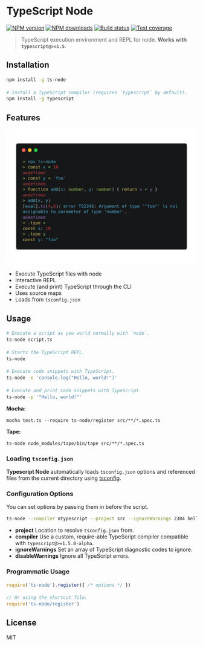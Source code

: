 # TypeScript Node

[![NPM version][npm-image]][npm-url]
[![NPM downloads][downloads-image]][downloads-url]
[![Build status][travis-image]][travis-url]
[![Test coverage][coveralls-image]][coveralls-url]

> TypeScript execution environment and REPL for node. **Works with `typescript@>=1.5`**.

## Installation

```sh
npm install -g ts-node

# Install a TypeScript compiler (requires `typescript` by default).
npm install -g typescript
```

## Features

![TypeScript REPL](https://github.com/TypeStrong/ts-node/raw/master/screenshot.png)

* Execute TypeScript files with node
* Interactive REPL
* Execute (and print) TypeScript through the CLI
* Uses source maps
* Loads from `tsconfig.json`

## Usage

```sh
# Execute a script as you world normally with `node`.
ts-node script.ts

# Starts the TypeScript REPL.
ts-node

# Execute code snippets with TypeScript.
ts-node -e 'console.log("Hello, world!")'

# Execute and print code snippets with TypeScript.
ts-node -p '"Hello, world!"'
```

**Mocha:**

```
mocha test.ts --require ts-node/register src/**/*.spec.ts
```

**Tape:**

```
ts-node node_modules/tape/bin/tape src/**/*.spec.ts
```

### Loading `tsconfig.json`

**Typescript Node** automatically loads `tsconfig.json` options and referenced files from the current directory using [tsconfig](https://github.com/TypeStrong/tsconfig).

### Configuration Options

You can set options by passing them in before the script.

```sh
ts-node --compiler ntypescript --project src --ignoreWarnings 2304 hello-world.ts
```

* **project** Location to resolve `tsconfig.json` from.
* **compiler** Use a custom, require-able TypeScript compiler compatible with `typescript@>=1.5.0-alpha`.
* **ignoreWarnings** Set an array of TypeScript diagnostic codes to ignore.
* **disableWarnings** Ignore all TypeScript errors.

### Programmatic Usage

```js
require('ts-node').register({ /* options */ })

// Or using the shortcut file.
require('ts-node/register')
```

## License

MIT

[npm-image]: https://img.shields.io/npm/v/ts-node.svg?style=flat
[npm-url]: https://npmjs.org/package/ts-node
[downloads-image]: https://img.shields.io/npm/dm/ts-node.svg?style=flat
[downloads-url]: https://npmjs.org/package/ts-node
[travis-image]: https://img.shields.io/travis/TypeStrong/ts-node.svg?style=flat
[travis-url]: https://travis-ci.org/TypeStrong/ts-node
[coveralls-image]: https://img.shields.io/coveralls/TypeStrong/ts-node.svg?style=flat
[coveralls-url]: https://coveralls.io/r/TypeStrong/ts-node?branch=master

